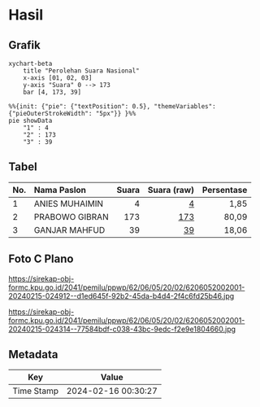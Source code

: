 # Hasil

## Grafik

```mermaid
xychart-beta
    title "Perolehan Suara Nasional"
    x-axis [01, 02, 03]
    y-axis "Suara" 0 --> 173
    bar [4, 173, 39]
```

```mermaid
%%{init: {"pie": {"textPosition": 0.5}, "themeVariables": {"pieOuterStrokeWidth": "5px"}} }%%
pie showData
    "1" : 4
    "2" : 173
    "3" : 39
```

## Tabel

| No. | Nama Paslon    | Suara | Suara (raw) | Persentase |
|:--- |:-------------- | -----:| -----------:| ----------:|
| 1   | ANIES MUHAIMIN | 4     | [4][p-1]    | 1,85       |
| 2   | PRABOWO GIBRAN | 173   | [173][p-2]  | 80,09      |
| 3   | GANJAR MAHFUD  | 39    | [39][p-3]   | 18,06      |


[p-1]: https://github.com/gigit-pemilu/pemilu-2024/blob/main/pilpres/hitung-suara/sub/62-kalimantan-tengah/sub/06-katingan/sub/05-katingan-tengah/sub/2002-tewang-panjang/sub/001-tps/sub/paslon-1.txt
[p-2]: https://github.com/gigit-pemilu/pemilu-2024/blob/main/pilpres/hitung-suara/sub/62-kalimantan-tengah/sub/06-katingan/sub/05-katingan-tengah/sub/2002-tewang-panjang/sub/001-tps/sub/paslon-2.txt
[p-3]: https://github.com/gigit-pemilu/pemilu-2024/blob/main/pilpres/hitung-suara/sub/62-kalimantan-tengah/sub/06-katingan/sub/05-katingan-tengah/sub/2002-tewang-panjang/sub/001-tps/sub/paslon-3.txt

## Foto C Plano

https://sirekap-obj-formc.kpu.go.id/2041/pemilu/ppwp/62/06/05/20/02/6206052002001-20240215-024912--d1ed645f-92b2-45da-b4d4-2f4c6fd25b46.jpg

https://sirekap-obj-formc.kpu.go.id/2041/pemilu/ppwp/62/06/05/20/02/6206052002001-20240215-024314--77584bdf-c038-43bc-9edc-f2e9e1804660.jpg


## Metadata

| Key        | Value               |
| ---------- | ------------------- |
| Time Stamp | 2024-02-16 00:30:27 |



